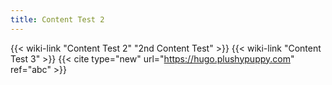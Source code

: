 ```yaml
---
title: Content Test 2
---
```

{{< wiki-link "Content Test 2" "2nd Content Test" >}}
{{< wiki-link "Content Test 3" >}} {{< cite type="new" url="https://hugo.plushypuppy.com" ref="abc" >}}
